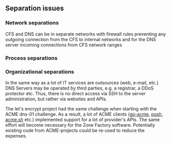 ## Separation issues

### Network separations

CFS and DNS can be in separate networks with firewall rules preventing any outgoing connection from the CFS to internal networks and for the DNS server incoming connections from CFS network ranges

### Process separations

### Organizational separations

In the same way as a lot of IT services are outsources (web, e-mail, etc.) DNS Servers may be operated by third parties, e.g. a registrar, a DDoS protector etc. Thus, there is no direct access via SSH to the server administration, but rather via websites and APIs.

The let's encrypt project had the same challenge when starting with the ACME dns-01 challenge. As a result, a lot of ACME clients ([go-acme](https://go-acme.github.io/lego/dns/index.html), [posh](https://poshac.me/docs/v4/Plugins/), [acme.sh](https://github.com/acmesh-official/acme.sh/wiki/dnsapi) etc.) implemented support for a lot of provider's APIs. The same effort will become necessary for the Zone Factory software. Potentially existing code from ACME-projects could be re-used to reduce the expenses.
